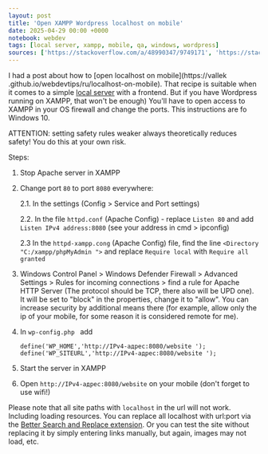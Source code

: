```yaml
---
layout: post
title: 'Open XAMPP Wordpress localhost on mobile'
date: 2025-04-29 00:00 +0000
notebook: webdev
tags: [local server, xampp, mobile, qa, windows, wordpress]
sources: ['https://stackoverflow.com/a/48990347/9749171', 'https://stackoverflow.com/a/7650646/9749171', 'https://stackoverflow.com/a/78978044/9749171']
---
```

I had a post about how to [open localhost on mobile](https://vallek .github.io/webdevtips/ru/localhost-on-mobile). That recipe is suitable when it comes to a simple [local server](https://vallek.github.io/webdevtips/en/local-servers) with a frontend. But if you have Wordpress running on XAMPP, that won't be enough) You'll have to open access to XAMPP in your OS firewall and change the ports. This instructions are fo Windows 10.

ATTENTION: setting safety rules weaker always theoretically reduces safety! You do this at your own risk.

Steps:

1. Stop Apache server in XAMPP
2. Change port `80` to port `8080` everywhere:

	2.1. In the settings (Config > Service and Port settings)

	2.2. In the file `httpd.conf` (Apache Config) - replace `Listen 80` and add `Listen IPv4 address:8080` (see your address in cmd > ipconfig)

	2.3 In the `httpd-xampp.cong` (Apache Config) file, find the line `<Directory "C:/xampp/phpMyAdmin ">` and replace `Require local` with `Require all granted`
3. Windows Control Panel > Windows Defender Firewall > Advanced Settings > Rules for incoming connections > find a rule for Apache HTTP Server (The protocol should be TCP, there also will be UPD one). It will be set to "block" in the properties, change it to "allow". You can increase security by additional means there (for example, allow only the ip of your mobile, for some reason it is considered remote for me).
4. In `wp-config.php ` add
	```
	define('WP_HOME','http://IPv4-адрес:8080/website ');
	define('WP_SITEURL','http://IPv4-адрес:8080/website ');
	```
5. Start the server in XAMPP
6. Open `http://IPv4-адрес:8080/website` on your mobile (don't forget to use wifi!)

Please note that all site paths with `localhost` in the url will not work. Including loading resources. You can replace all localhost with url:port via the [Better Search and Replace extension](https://wordpress.org/plugins/better-search-replace). Or you can test the site without replacing it by simply entering links manually, but again, images may not load, etc.